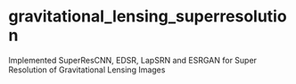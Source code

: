 # gravitational_lensing_superresolution
Implemented SuperResCNN, EDSR, LapSRN and ESRGAN for Super Resolution of Gravitational Lensing Images
